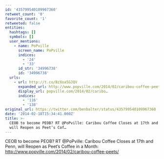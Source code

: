 ```yaml
---
id: '435799540109967360'
retweet_count: '0'
favorite_count: '1'
retweeted: false
entities:
  hashtags: []
  symbols: []
  user_mentions:
    - name: PoPville
      screen_name: PoPville
      indices:
        - '24'
        - '33'
      id_str: '34996738'
      id: '34996738'
  urls:
    - url: http://t.co/BzXoa5GJQV
      expanded_url: http://www.popville.com/2014/02/caribou-coffee-peets/
      display_url: popville.com/2014/02/caribo…
      indices:
        - '116'
        - '138'
original_url: https://twitter.com/benbalter/status/435799540109967360
date: '2014-02-18T15:34:41.000Z'
title: >-
  CEOB to become PEOB? RT @PoPville: Caribou Coffee Closes at 17th and Penn,
  will Reopen as Peet’s Cof…
---
```


CEOB to become PEOB? RT @PoPville: Caribou Coffee Closes at 17th and Penn, will Reopen as Peet’s Coffee in a Month: http://www.popville.com/2014/02/caribou-coffee-peets/